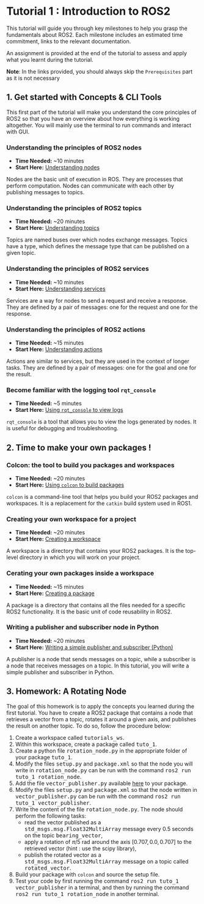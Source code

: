 # Tutorial 1 : Introduction to ROS2

This tutorial will guide you through key milestones to help you grasp the fundamentals about ROS2. Each milestone includes an estimated time commitment, links to the relevant documentation.

An assignment is provided at the end of the tutorial to assess and apply what you learnt during the tutorial. 

**Note**: In the links provided, you should always skip the `Prerequisites` part as it is not necessary

## 1. Get started with Concepts & CLI Tools
This first part of the tutorial will make you understand the core principles of ROS2 so that you have an overview about how everything is working altogether. You will mainly use the terminal to run commands and interact with GUI.

### Understanding the principles of ROS2 nodes
- **Time Needed:** ~10 minutes
- **Start Here:** [Understanding nodes](https://docs.ros.org/en/foxy/Tutorials/Beginner-CLI-Tools/Understanding-ROS2-Nodes/Understanding-ROS2-Nodes.html)

Nodes are the basic unit of execution in ROS. They are processes that perform computation. Nodes can communicate with each other by publishing messages to topics.

### Understanding the principles of ROS2 topics
- **Time Needed:** ~20 minutes
- **Start Here:** [Understanding topics](https://docs.ros.org/en/foxy/Tutorials/Beginner-CLI-Tools/Understanding-ROS2-Topics/Understanding-ROS2-Topics.html)

Topics are named buses over which nodes exchange messages. Topics have a type, which defines the message type that can be published on a given topic.

### Understanding the principles of ROS2 services
- **Time Needed:** ~10 minutes
- **Start Here:** [Understanding services](https://docs.ros.org/en/foxy/Tutorials/Beginner-CLI-Tools/Understanding-ROS2-Services/Understanding-ROS2-Services.html)

Services are a way for nodes to send a request and receive a response. They are defined by a pair of messages: one for the request and one for the response.

### Understanding the principles of ROS2 actions
- **Time Needed:** ~15 minutes
- **Start Here:** [Understanding actions](link_to_advanced_techniques)

Actions are similar to services, but they are used in the context of longer tasks. They are defined by a pair of messages: one for the goal and one for the result.

### Become familiar with the logging tool `rqt_console`
- **Time Needed:** ~5 minutes
- **Start Here:** [Using `rqt_console` to view logs](link_to_troubleshooting)

`rqt_console` is a tool that allows you to view the logs generated by nodes. It is useful for debugging and troubleshooting.

## 2. Time to make your own packages !
### Colcon: the tool to build you packages and workspaces
- **Time Needed:** ~20 minutes
- **Start Here:** [Using `colcon` to build packages](https://docs.ros.org/en/foxy/Tutorials/Beginner-Client-Libraries/Colcon-Tutorial.html)

`colcon` is a command-line tool that helps you build your ROS2 packages and workspaces. It is a replacement for the `catkin` build system used in ROS1.

### Creating your own workspace for a project
- **Time Needed:** ~20 minutes
- **Start Here:** [Creating a workspace](https://docs.ros.org/en/foxy/Tutorials/Beginner-Client-Libraries/Creating-A-Workspace/Creating-A-Workspace.html)

A workspace is a directory that contains your ROS2 packages. It is the top-level directory in which you will work on your project.

### Cerating your own packages inside a workspace
- **Time Needed:** ~15 minutes
- **Start Here:** [Creating a package](https://docs.ros.org/en/foxy/Tutorials/Beginner-Client-Libraries/Creating-Your-First-ROS2-Package.html)

A package is a directory that contains all the files needed for a specific ROS2 functionality. It is the basic unit of code reusability in ROS2.

### Writing a publisher and subscriber node in Python
- **Time Needed:** ~20 minutes
- **Start Here:** [Writing a simple publisher and subscriber (Python)](https://docs.ros.org/en/foxy/Tutorials/Beginner-Client-Libraries/Writing-A-Simple-Py-Publisher-And-Subscriber.html)

A publisher is a node that sends messages on a topic, while a subscriber is a node that receives messages on a topic. In this tutorial, you will write a simple publisher and subscriber in Python.

## 3. Homework: A Rotating Node
The goal of this homework is to apply the concepts you learned during the first tutorial. You have to create a ROS2 package that contains a node that retrieves a vector from a topic, rotates it around a given axis, and publishes the result on another topic. To do so, follow the procedure below:
  1. Create a workspace called <tt>tutorials_ws</tt>.
  2. Within this workspace, create a package called <tt>tuto_1</tt>.
  3. Create a python file <tt>rotation_node.py</tt> in the appropriate folder of your package <tt>tuto_1</tt>.
  4. Modify the files <tt>setup.py</tt> and <tt>package.xml</tt> so that the node you will write in <tt>rotation_node.py</tt> can be run with the command <tt>ros2 run tuto_1 rotation_node</tt>.
  5. Add the file <tt>vector_publisher.py</tt> available [here](./tuto_1_files/vector_publisher.py) to your package.
  6. Modify the files <tt>setup.py</tt> and <tt>package.xml</tt> so that the node written in <tt>vector_publisher.py</tt> can be run with the command <tt>ros2 run tuto_1 vector_publisher</tt>.
  7. Write the content of the file <tt>rotation_node.py</tt>. The node should perform the following tasks:
        * read the vector published as a <tt>std_msgs.msg.Float32MultiArray</tt> message every 0.5 seconds on the topic <tt>bearing_vector</tt>,
        * apply a rotation of $\pi/5$ rad around the axis $[0.707, 0.0, 0.707]$ to the retrieved vector (hint : use the scipy library),
        * publish the rotated vector as a <tt>std_msgs.msg.Float32MultiArray</tt> message on a topic called <tt>rotated_vector</tt>.
  8. Build your package with `colcon` and source the setup file.
  9. Test your code by first running the command <tt>ros2 run tuto_1 vector_publisher</tt> in a terminal, and then by running the command <tt>ros2 run tuto_1 rotation_node</tt> in another terminal.
